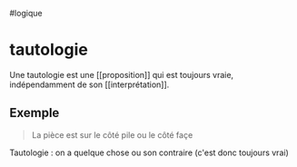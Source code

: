 #logique 
# tautologie

Une tautologie est une [[proposition]] qui est toujours vraie, indépendamment de son [[interprétation]].

## Exemple
> La pièce est sur le côté pile ou le côté façe

Tautologie : on a quelque chose ou son contraire (c'est donc toujours vrai)